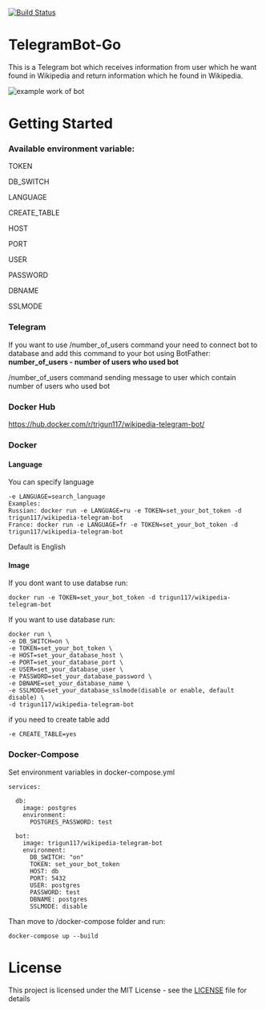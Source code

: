 [![Build Status](https://travis-ci.org/trigun117/TelegramBot-Go.svg?branch=master)](https://travis-ci.org/trigun117/TelegramBot-Go)
# TelegramBot-Go

 This is a Telegram bot which receives information from user which he want found in Wikipedia and return information which he found in Wikipedia.

![example work of bot](https://github.com/trigun117/TelegramBot-Go/blob/master/example.jpg)
# Getting Started
### Available environment variable:
TOKEN

DB_SWITCH

LANGUAGE

CREATE_TABLE

HOST

PORT

USER

PASSWORD

DBNAME

SSLMODE
### Telegram
If you want to use /number_of_users command your need to connect bot to database and add this command to your bot using BotFather: **number_of_users - number of users who used bot**

/number_of_users command sending message to user which contain number of users who used bot

### Docker Hub
https://hub.docker.com/r/trigun117/wikipedia-telegram-bot/
### Docker
#### Language
You can specify language
```
-e LANGUAGE=search_language
Examples: 
Russian: docker run -e LANGUAGE=ru -e TOKEN=set_your_bot_token -d trigun117/wikipedia-telegram-bot
France: docker run -e LANGUAGE=fr -e TOKEN=set_your_bot_token -d trigun117/wikipedia-telegram-bot
```
Default is English

#### Image
If you dont want to use databse run:
```
docker run -e TOKEN=set_your_bot_token -d trigun117/wikipedia-telegram-bot
```
If you want to use database run:
```
docker run \
-e DB_SWITCH=on \
-e TOKEN=set_your_bot_token \
-e HOST=set_your_database_host \
-e PORT=set_your_database_port \
-e USER=set_your_database_user \
-e PASSWORD=set_your_database_password \
-e DBNAME=set_your_database_name \
-e SSLMODE=set_your_database_sslmode(disable or enable, default disable) \
-d trigun117/wikipedia-telegram-bot
```
if you need to create table add 
```
-e CREATE_TABLE=yes
```
### Docker-Compose
Set environment variables in docker-compose.yml
```
services:

  db:
    image: postgres
    environment:
      POSTGRES_PASSWORD: test

  bot:
    image: trigun117/wikipedia-telegram-bot
    environment:
      DB_SWITCH: "on"
      TOKEN: set_your_bot_token
      HOST: db
      PORT: 5432
      USER: postgres
      PASSWORD: test
      DBNAME: postgres
      SSLMODE: disable
```
Than move to /docker-compose folder and run:
```
docker-compose up --build
```

# License

This project is licensed under the MIT License - see the [LICENSE](LICENSE) file for details
